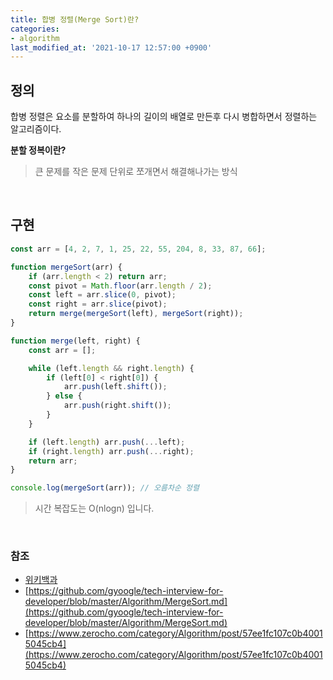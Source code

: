```yaml
---
title: 합병 정렬(Merge Sort)란?
categories:
- algorithm
last_modified_at: '2021-10-17 12:57:00 +0900'
---
```


## 정의
합병 정렬은 요소를 분할하여 하나의 길이의 배열로 만든후 다시 병합하면서 정렬하는 알고리즘이다.

**분할 정복이란?**
> 큰 문제를 작은 문제 단위로 쪼개면서 해결해나가는 방식

<br>

## 구현
``` javascript
const arr = [4, 2, 7, 1, 25, 22, 55, 204, 8, 33, 87, 66];

function mergeSort(arr) {
	if (arr.length < 2) return arr;
	const pivot = Math.floor(arr.length / 2);
	const left = arr.slice(0, pivot);
	const right = arr.slice(pivot);
	return merge(mergeSort(left), mergeSort(right));
}

function merge(left, right) {
	const arr = [];

	while (left.length && right.length) {
		if (left[0] < right[0]) {
			arr.push(left.shift());
		} else {
			arr.push(right.shift());
		}
	}

	if (left.length) arr.push(...left);
	if (right.length) arr.push(...right);
	return arr;
}

console.log(mergeSort(arr)); // 오름차순 정렬
```
>  시간 복잡도는 O(nlogn) 입니다.  

<br>

### 참조
* [위키백과](https://ko.wikipedia.org/wiki/%ED%95%A9%EB%B3%91_%EC%A0%95%EB%A0%AC)
* [https://github.com/gyoogle/tech-interview-for-developer/blob/master/Algorithm/MergeSort.md](https://github.com/gyoogle/tech-interview-for-developer/blob/master/Algorithm/MergeSort.md)
* [https://www.zerocho.com/category/Algorithm/post/57ee1fc107c0b40015045cb4](https://www.zerocho.com/category/Algorithm/post/57ee1fc107c0b40015045cb4)
